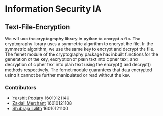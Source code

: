 # Information Security IA
## Text-File-Encryption

We will use the cryptography library in python to encrypt a file. The cryptography library uses a symmetric algorithm to encrypt the file. In the symmetric algorithm, we use the same key to encrypt and decrypt the file. The fernet module of the cryptography package has inbuilt functions for the generation of the key, encryption of plain text into cipher text, and decryption of cipher text into plain text using the encrypt() and decrypt() methods respectively. The fernet module guarantees that data encrypted using it cannot be further manipulated or read without the key. 

### Contributors
- [Yakshit Poojary](https://github.com/YakshitPoojary) 16010121140
- [Zaidali Merchant](https://github.com/zeusopera9) 16010121108
- [Shubraja Lalith](https://github.com/shubrajalalith) 16010121100
